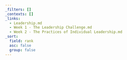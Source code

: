 ```yaml
---
_filters: []
_contexts: []
_links:
  - Leadership.md
  - Week 1 - The Leadership Challenge.md
  - Week 2 - The Practices of Individual Leadership.md
_sort:
  field: rank
  asc: false
  group: false
---
```


